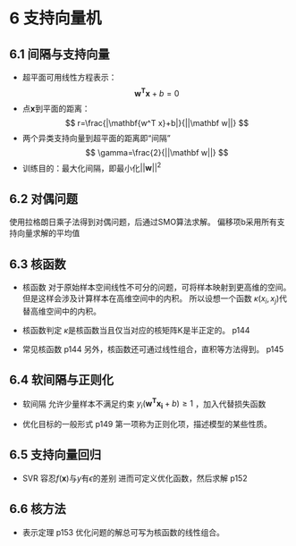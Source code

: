 # 6 支持向量机
## 6.1 间隔与支持向量
- 超平面可用线性方程表示：
$$ \mathbf{w^T x}+b=0 $$
- 点$\mathbf x$到平面的距离：
$$ r=\frac{|\mathbf{w^T x}+b|}{||\mathbf w||} $$
- 两个异类支持向量到超平面的距离即“间隔”
$$ \gamma=\frac{2}{||\mathbf w||} $$
- 训练目的：最大化间隔，即最小化$||\mathbf w||^2$

## 6.2 对偶问题
使用拉格朗日乘子法得到对偶问题，后通过SMO算法求解。
偏移项b采用所有支持向量求解的平均值

## 6.3 核函数
- 核函数
对于原始样本空间线性不可分的问题，可将样本映射到更高维的空间。
但是这样会涉及计算样本在高维空间中的内积。
所以设想一个函数 $\kappa(x_i,x_j)$代替高维空间中的内积。

- 核函数判定
$\kappa$是核函数当且仅当对应的核矩阵K是半正定的。 p144

- 常见核函数 p144
另外，核函数还可通过线性组合，直积等方法得到。 p145

## 6.4 软间隔与正则化
- 软间隔
允许少量样本不满足约束 $y_i(\mathbf{w^T x_i}+b)\geq 1$ ，加入代替损失函数

- 优化目标的一般形式 p149
第一项称为正则化项，描述模型的某些性质。

## 6.5 支持向量回归
- SVR
容忍$f(\mathbf x)$与$y$有$\epsilon$的差别
进而可定义优化函数，然后求解 p152

## 6.6 核方法
- 表示定理 p153
优化问题的解总可写为核函数的线性组合。